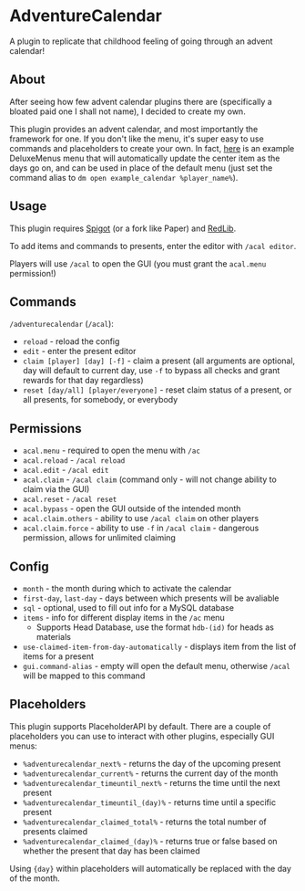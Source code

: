 # AdventureCalendar
A plugin to replicate that childhood feeling of going through an advent calendar!

## About

After seeing how few advent calendar plugins there are (specifically a bloated paid one I shall not name), I decided to create my own.

This plugin provides an advent calendar, and most importantly the framework for one. If you don't like the menu, it's super easy to use commands and placeholders to create your own. In fact, [here](https://paste.md-5.net/uvomalelix.http) is an example DeluxeMenus menu that will automatically update the center item as the days go on, and can be used in place of the default menu (just set the command alias to `dm open example_calendar %player_name%`).

## Usage

This plugin requires [Spigot](https://www.spigotmc.org/resources/adventurecalendar.97849/) (or a fork like Paper) and [RedLib](https://github.com/Redempt/RedLib/releases).

To add items and commands to presents, enter the editor with `/acal editor`.

Players will use `/acal` to open the GUI (you must grant the `acal.menu` permission!)

## Commands
`/adventurecalendar` (`/acal`):
* `reload` - reload the config
* `edit` - enter the present editor
* `claim [player] [day] [-f]` - claim a present (all arguments are optional, day will default to current day, use `-f` to bypass all checks and grant rewards for that day regardless)
* `reset [day/all] [player/everyone]` - reset claim status of a present, or all presents, for somebody, or everybody

## Permissions
* `acal.menu` - required to open the menu with `/ac`
* `acal.reload` - `/acal reload`
* `acal.edit` - `/acal edit`
* `acal.claim` - `/acal claim` (command only - will not change ability to claim via the GUI)
* `acal.reset` - `/acal reset`
* `acal.bypass` - open the GUI outside of the intended month
* `acal.claim.others` - ability to use `/acal claim` on other players
* `acal.claim.force` - ability to use `-f` in `/acal claim` - dangerous permission, allows for unlimited claiming

## Config
* `month` - the month during which to activate the calendar
* `first-day`, `last-day` - days between which presents will be avaliable
* `sql` - optional, used to fill out info for a MySQL database
* `items` - info for different display items in the `/ac` menu
  * Supports Head Database, use the format `hdb-(id)` for heads as materials
* `use-claimed-item-from-day-automatically` - displays item from the list of items for a present
* `gui.command-alias` - empty will open the default menu, otherwise `/acal` will be mapped to this command

## Placeholders
This plugin supports PlaceholderAPI by default. There are a couple of placeholders you can use to interact with other plugins, especially GUI menus:
* `%adventurecalendar_next%` - returns the day of the upcoming present
* `%adventurecalendar_current%` - returns the current day of the month
* `%adventurecalendar_timeuntil_next%` - returns the time until the next present
* `%adventurecalendar_timeuntil_(day)%` - returns time until a specific present
* `%adventurecalendar_claimed_total%` - returns the total number of presents claimed
* `%adventurecalendar_claimed_(day)%` - returns true or false based on whether the present that day has been claimed

Using `{day}` within placeholders will automatically be replaced with the day of the month.
